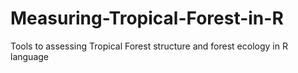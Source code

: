 # Measuring-Tropical-Forest-in-R
Tools to assessing Tropical Forest structure and forest ecology in R language
